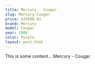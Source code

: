 ```yaml
---
title: Mercury - Cougar
slug: Mercury-Cougar
price: $35688.81
brand: Mercury
model: Cougar
year: 1988
color: Purple
layout: post.html
---
```

This is some content... Mercury - Cougar
